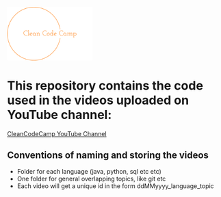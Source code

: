 <img src="/assets/images/logo-no-background.png" alt="Logo" width="200"/>

# This repository contains the code used in the videos uploaded on YouTube channel:
[CleanCodeCamp YouTube Channel](https://www.youtube.com/@CleanCodeCamp)

## Conventions of naming and storing the videos
* Folder for each language (java, python, sql etc etc)
* One folder for general overlapping topics, like git etc
* Each video will get a unique id in the form ddMMyyyy_language_topic
